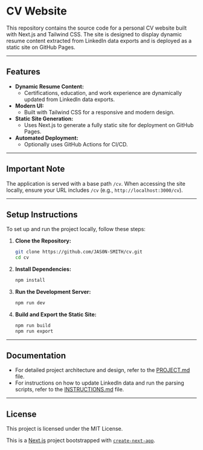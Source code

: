 # CV Website

This repository contains the source code for a personal CV website built with Next.js and Tailwind CSS. The site is designed to display dynamic resume content extracted from LinkedIn data exports and is deployed as a static site on GitHub Pages.

---

## Features

- **Dynamic Resume Content:**
  - Certifications, education, and work experience are dynamically updated from LinkedIn data exports.
- **Modern UI:**
  - Built with Tailwind CSS for a responsive and modern design.
- **Static Site Generation:**
  - Uses Next.js to generate a fully static site for deployment on GitHub Pages.
- **Automated Deployment:**
  - Optionally uses GitHub Actions for CI/CD.

---

## Important Note

The application is served with a base path `/cv`. When accessing the site locally, ensure your URL includes `/cv` (e.g., `http://localhost:3000/cv`).

---

## Setup Instructions

To set up and run the project locally, follow these steps:

1. **Clone the Repository:**

   ```bash
   git clone https://github.com/JAS0N-SMITH/cv.git
   cd cv
   ```

2. **Install Dependencies:**

   ```bash
   npm install
   ```

3. **Run the Development Server:**

   ```bash
   npm run dev
   ```

4. **Build and Export the Static Site:**

   ```bash
   npm run build
   npm run export
   ```

---

## Documentation

- For detailed project architecture and design, refer to the [PROJECT.md](./PROJECT.md) file.
- For instructions on how to update LinkedIn data and run the parsing scripts, refer to the [INSTRUCTIONS.md](./INSTRUCTIONS.md) file.

---

## License

This project is licensed under the MIT License.

This is a [Next.js](https://nextjs.org) project bootstrapped with [`create-next-app`](https://nextjs.org/docs/app/api-reference/cli/create-next-app).
